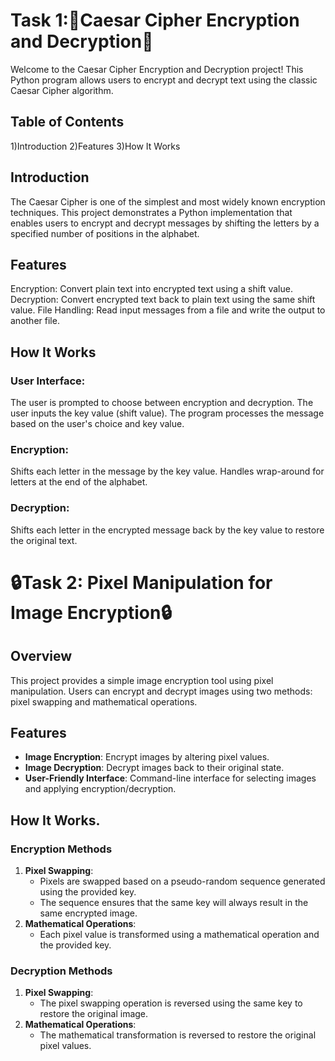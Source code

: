 # Task 1:🚀Caesar Cipher Encryption and Decryption🚀

Welcome to the Caesar Cipher Encryption and Decryption project! This Python program allows users to encrypt and decrypt text using the classic Caesar Cipher algorithm.

## Table of Contents
1)Introduction
2)Features
3)How It Works

## Introduction
The Caesar Cipher is one of the simplest and most widely known encryption techniques. This project demonstrates a Python implementation that enables users to encrypt and decrypt messages by shifting the letters by a specified number of positions in the alphabet.

## Features
Encryption: Convert plain text into encrypted text using a shift value.
Decryption: Convert encrypted text back to plain text using the same shift value.
File Handling: Read input messages from a file and write the output to another file.

## How It Works

### User Interface:

The user is prompted to choose between encryption and decryption.
The user inputs the key value (shift value).
The program processes the message based on the user's choice and key value.

### Encryption:

Shifts each letter in the message by the key value.
Handles wrap-around for letters at the end of the alphabet.

### Decryption:

Shifts each letter in the encrypted message back by the key value to restore the original text.

# 🔒Task 2: Pixel Manipulation for Image Encryption🔒

## Overview
This project provides a simple image encryption tool using pixel manipulation. Users can encrypt and decrypt images using two methods: pixel swapping and mathematical operations.

## Features
- **Image Encryption**: Encrypt images by altering pixel values.
- **Image Decryption**: Decrypt images back to their original state.
- **User-Friendly Interface**: Command-line interface for selecting images and applying encryption/decryption.

## How It Works.
### Encryption Methods
1. **Pixel Swapping**:
    - Pixels are swapped based on a pseudo-random sequence generated using the provided key.
    - The sequence ensures that the same key will always result in the same encrypted image.
2. **Mathematical Operations**:
    - Each pixel value is transformed using a mathematical operation and the provided key.

### Decryption Methods
1. **Pixel Swapping**:
    - The pixel swapping operation is reversed using the same key to restore the original image.
2. **Mathematical Operations**:
    - The mathematical transformation is reversed to restore the original pixel values.


